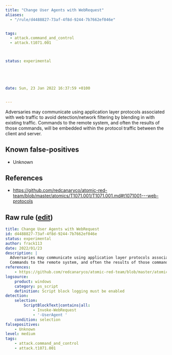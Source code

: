 ```yaml
---
title: "Change User Agents with WebRequest"
aliases:
  - "/rule/d4488827-73af-4f8d-9244-7b7662ef046e"


tags:
  - attack.command_and_control
  - attack.t1071.001



status: experimental





date: Sun, 23 Jan 2022 16:37:59 +0100


---
```


Adversaries may communicate using application layer protocols associated with web traffic to avoid detection/network filtering by blending in with existing traffic.
Commands to the remote system, and often the results of those commands, will be embedded within the protocol traffic between the client and server. 


<!--more-->


## Known false-positives

* Unknown



## References

* https://github.com/redcanaryco/atomic-red-team/blob/master/atomics/T1071.001/T1071.001.md#t1071001---web-protocols


## Raw rule ([edit](https://github.com/SigmaHQ/sigma/edit/master/rules/windows/powershell/powershell_script/posh_ps_susp_invoke_webrequest_useragent.yml))
```yaml
title: Change User Agents with WebRequest
id: d4488827-73af-4f8d-9244-7b7662ef046e
status: experimental
author: frack113
date: 2022/01/23
description: |
  Adversaries may communicate using application layer protocols associated with web traffic to avoid detection/network filtering by blending in with existing traffic.
  Commands to the remote system, and often the results of those commands, will be embedded within the protocol traffic between the client and server. 
references:
    - https://github.com/redcanaryco/atomic-red-team/blob/master/atomics/T1071.001/T1071.001.md#t1071001---web-protocols
logsource:
    product: windows
    category: ps_script
    definition: Script block logging must be enabled
detection:
    selection:
        ScriptBlockText|contains|all:
            - Invoke-WebRequest
            - '-UserAgent '
    condition: selection
falsepositives:
    - Unknown
level: medium
tags:
    - attack.command_and_control
    - attack.t1071.001


```
